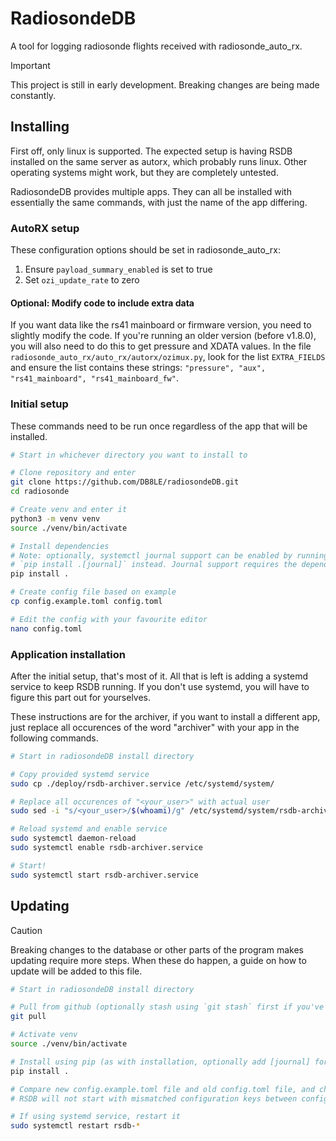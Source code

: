 # RadiosondeDB

A tool for logging radiosonde flights received with radiosonde_auto_rx.

> [!IMPORTANT]
> This project is still in early development. Breaking changes are being made constantly.

## Installing

First off, only linux is supported. The expected setup is having RSDB installed on the same server as autorx, which probably runs linux. Other operating systems might work, but they are completely untested.

RadiosondeDB provides multiple apps. They can all be installed with essentially the same commands, with just the name of the app differing.

### AutoRX setup

These configuration options should be set in radiosonde_auto_rx:

1. Ensure `payload_summary_enabled` is set to true
2. Set `ozi_update_rate` to zero

#### Optional: Modify code to include extra data

If you want data like the rs41 mainboard or firmware version, you need to slightly modify the code.
If you're running an older version (before v1.8.0), you will also need to do this to get pressure and XDATA values.
In the file `radiosonde_auto_rx/auto_rx/autorx/ozimux.py`, look for the list `EXTRA_FIELDS` and ensure the list contains these strings: `"pressure", "aux", "rs41_mainboard", "rs41_mainboard_fw"`.

### Initial setup

These commands need to be run once regardless of the app that will be installed.

```bash
# Start in whichever directory you want to install to

# Clone repository and enter
git clone https://github.com/DB8LE/radiosondeDB.git
cd radiosonde

# Create venv and enter it
python3 -m venv venv
source ./venv/bin/activate

# Install dependencies
# Note: optionally, systemctl journal support can be enabled by running
# `pip install .[journal]` instead. Journal support requires the dependency python3-systemd
pip install .

# Create config file based on example
cp config.example.toml config.toml

# Edit the config with your favourite editor
nano config.toml
```

### Application installation

After the initial setup, that's most of it. All that is left is adding a systemd service
to keep RSDB running. If you don't use systemd, you will have to figure this part out for yourselves.

These instructions are for the archiver, if you want to install a different app, just replace all
occurences of the word "archiver" with your app in the following commands.

```bash
# Start in radiosondeDB install directory

# Copy provided systemd service
sudo cp ./deploy/rsdb-archiver.service /etc/systemd/system/

# Replace all occurences of "<your_user>" with actual user
sudo sed -i "s/<your_user>/$(whoami)/g" /etc/systemd/system/rsdb-archiver.service

# Reload systemd and enable service
sudo systemctl daemon-reload
sudo systemctl enable rsdb-archiver.service

# Start!
sudo systemctl start rsdb-archiver.service
```

## Updating

> [!CAUTION]
> Breaking changes to the database or other parts of the program makes updating require more steps. When these do happen, a guide on how to update will be added to this file.

```bash
# Start in radiosondeDB install directory

# Pull from github (optionally stash using `git stash` first if you've made changes to the code)
git pull

# Activate venv
source ./venv/bin/activate

# Install using pip (as with installation, optionally add [journal] for systemctl journal support)
pip install .

# Compare new config.example.toml file and old config.toml file, and check for new/changed configuration options.
# RSDB will not start with mismatched configuration keys between config.example.toml and config.toml.

# If using systemd service, restart it
sudo systemctl restart rsdb-*
```
